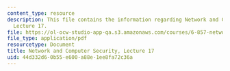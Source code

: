 ```yaml
---
content_type: resource
description: This file contains the information regarding Network and Computer Security,
  Lecture 17.
file: https://ol-ocw-studio-app-qa.s3.amazonaws.com/courses/6-857-network-and-computer-security-spring-2014/44d332d60b55e600a88e1ee8fa72c36a_MIT6_857S14_Lec17.pdf
file_type: application/pdf
resourcetype: Document
title: Network and Computer Security, Lecture 17
uid: 44d332d6-0b55-e600-a88e-1ee8fa72c36a
---
```

